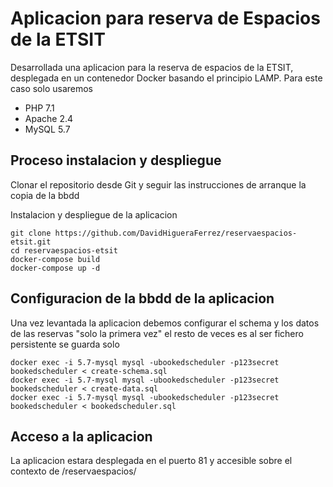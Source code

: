 # Aplicacion para reserva de Espacios de la ETSIT

Desarrollada una aplicacion para la reserva de espacios de la ETSIT, desplegada en un contenedor Docker basando el principio LAMP. Para este caso solo usaremos

* PHP 7.1
* Apache 2.4
* MySQL 5.7

## Proceso instalacion y despliegue

Clonar el repositorio desde Git y seguir las instrucciones de arranque la copia de la bbdd

Instalacion y despliegue de la aplicacion 
```shell
git clone https://github.com/DavidHigueraFerrez/reservaespacios-etsit.git
cd reservaespacios-etsit
docker-compose build
docker-compose up -d
```
## Configuracion de la bbdd de la aplicacion

Una vez levantada la aplicacion debemos configurar el schema y los datos de las reservas "solo la primera vez" el resto de veces es al ser fichero persistente se guarda solo
 ```
docker exec -i 5.7-mysql mysql -ubookedscheduler -p123secret bookedscheduler < create-schema.sql 
docker exec -i 5.7-mysql mysql -ubookedscheduler -p123secret bookedscheduler < create-data.sql 
docker exec -i 5.7-mysql mysql -ubookedscheduler -p123secret bookedscheduler < bookedscheduler.sql 
```

## Acceso a la aplicacion
La aplicacion estara desplegada en el puerto 81 y accesible sobre el contexto de /reservaespacios/
